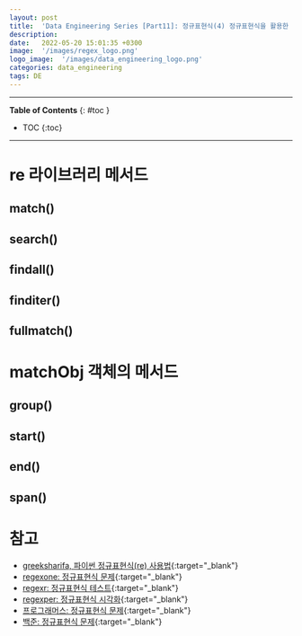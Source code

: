 ```yaml
---
layout: post
title:  'Data Engineering Series [Part11]: 정규표현식(4) 정규표현식을 활용한 메서드(feat.파이썬)'
description: 
date:   2022-05-20 15:01:35 +0300
image:  '/images/regex_logo.png'
logo_image:  '/images/data_engineering_logo.png'
categories: data_engineering
tags: DE
---
```

---

**Table of Contents**
{: #toc }
*  TOC
{:toc}

---

# re 라이브러리 메서드

## match()

## search()

## findall()

## finditer()

## fullmatch()

# matchObj 객체의 메서드

## group()

## start()

## end()

## span()

# 참고
- [greeksharifa, 파이썬 정규표현식(re) 사용법](https://greeksharifa.github.io/정규표현식(re)/2018/07/20/regex-usage-01-basic/){:target="_blank"}
- [regexone: 정규표현식 문제](https://regexone.com){:target="_blank"}
- [regexr: 정규표현식 테스트](https://regexr.com){:target="_blank"}
- [regexper: 정규표현식 시각화](https://regexper.com){:target="_blank"}
- [프로그래머스: 정규표현식 문제](https://programmers.co.kr/learn/courses/11){:target="_blank"}
- [백준: 정규표현식 문제](https://www.acmicpc.net/workbook/view/6082){:target="_blank"}
